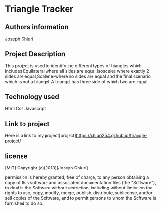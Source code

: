 # Triangle Tracker
## Authors information
Joseph Chiuri
## Project Description
This project is used to identify the different types of triangles which includes Equilateral where all sides are equal,Isosceles where exactly 2 sides are equal,Scalene-where no sides are equal and the final scenario which is not a triangel-A triangel has three side of which two are equal.
## Technology used
Html
Css
Javascript
## Link to project
Here is a link to my project[project]https://chiuri254.github.io/triangle-project/
## license 
[MIT]
 Copyright (c)[2018][Joseph Chiuri]

 permission is hereby granted, free of charge, to any person obtaining a copy
of this software and associated documentation files (the "Software"), to deal
in the Software without restriction, including without limitation the rights
to use, copy, modify, merge, publish, distribute, sublicense, and/or sell
copies of the Software, and to permit persons to whom the Software is
furnished to do so.